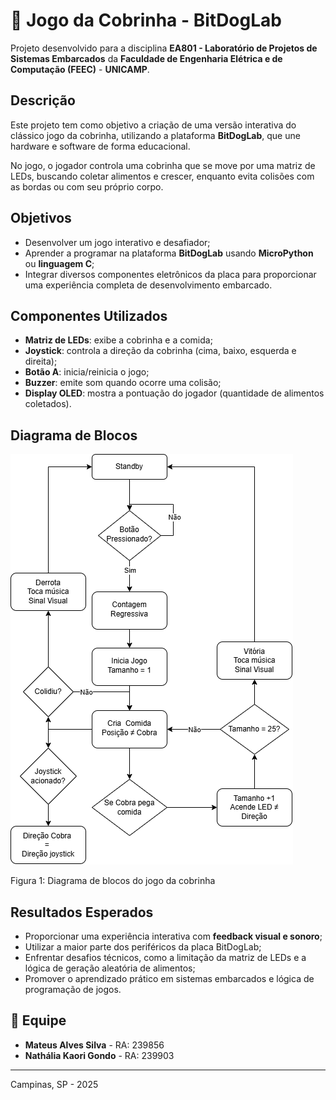 # 🐍 Jogo da Cobrinha - BitDogLab

Projeto desenvolvido para a disciplina **EA801 - Laboratório de Projetos de Sistemas Embarcados** da **Faculdade de Engenharia Elétrica e de Computação (FEEC)** - **UNICAMP**.

## Descrição

Este projeto tem como objetivo a criação de uma versão interativa do clássico jogo da cobrinha, utilizando a plataforma **BitDogLab**, que une hardware e software de forma educacional.

No jogo, o jogador controla uma cobrinha que se move por uma matriz de LEDs, buscando coletar alimentos e crescer, enquanto evita colisões com as bordas ou com seu próprio corpo.

## Objetivos

- Desenvolver um jogo interativo e desafiador;
- Aprender a programar na plataforma **BitDogLab** usando **MicroPython** ou **linguagem C**;
- Integrar diversos componentes eletrônicos da placa para proporcionar uma experiência completa de desenvolvimento embarcado.

##  Componentes Utilizados

- **Matriz de LEDs**: exibe a cobrinha e a comida;
- **Joystick**: controla a direção da cobrinha (cima, baixo, esquerda e direita);
- **Botão A**: inicia/reinicia o jogo;
- **Buzzer**: emite som quando ocorre uma colisão;
- **Display OLED**: mostra a pontuação do jogador (quantidade de alimentos coletados).

## Diagrama de Blocos

![image](Images/Diagrama_Cobrinha.png)

Figura 1: Diagrama de blocos do jogo da cobrinha


## Resultados Esperados

- Proporcionar uma experiência interativa com **feedback visual e sonoro**;
- Utilizar a maior parte dos periféricos da placa BitDogLab;
- Enfrentar desafios técnicos, como a limitação da matriz de LEDs e a lógica de geração aleatória de alimentos;
- Promover o aprendizado prático em sistemas embarcados e lógica de programação de jogos.

## 👥 Equipe

- **Mateus Alves Silva** - RA: 239856  
- **Nathália Kaori Gondo** - RA: 239903

---

Campinas, SP - 2025
